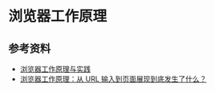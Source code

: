 # 浏览器工作原理

## 参考资料

- [浏览器工作原理与实践](https://blog.poetries.top/browser-working-principle/)
- [浏览器工作原理：从 URL 输入到页面展现到底发生了什么？](https://www.jianshu.com/p/d616d887953a)
